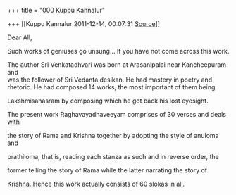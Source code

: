 +++
title = "000 Kuppu Kannalur"

+++
[[Kuppu Kannalur	2011-12-14, 00:07:31 [Source](https://groups.google.com/g/samskrita/c/2bDInGiamcI)]]



Dear All,

Such works of geniuses go unsung... If you have not come across this work.

  
The author Sri Venkatadhvari was born at Arasanipalai near Kancheepuram and  
was the follower of Sri Vedanta desikan. He had mastery in poetry and  
rhetoric. He had composed 14 works, the most important of them being

Lakshmisahasram by composing which he got back his lost eyesight.

The present work Raghavayadhaveeyam comprises of 30 verses and deals with

the story of Rama and Krishna together by adopting the style of anuloma and

prathiloma, that is, reading each stanza as such and in reverse order, the

former telling the story of Rama while the latter narrating the story of

Krishna. Hence this work actually consists of 60 slokas in all.  

